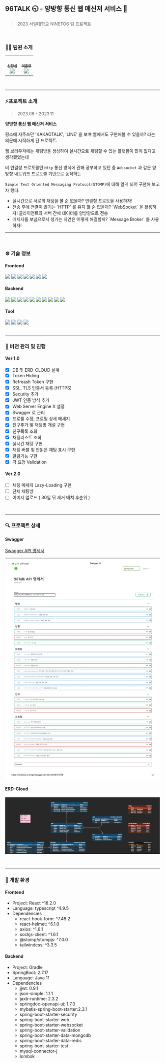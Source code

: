 ## 96TALK 🕤 - 양방향 통신 웹 메신저 서비스 📨

> 2023 서일대학교 NINETO6 팀 프로젝트

<br/>

### 🧑‍💻 팀원 소개

<table>
  <tr>
  <td align="center">
	    <a href="https://github.com/chang-seop">
	    	<img src="https://avatars.githubusercontent.com/u/66265875?v=4" width="100px;" alt=""/>
	    	<br/>
	    	<sub>
	    	<b>신창섭</b>
	    	<br/>
	    	<img src="https://us-central1-progress-markdown.cloudfunctions.net/progress/100"/>
	        </sub>
	    </a>
	    <br />
	</td>
  <td align="center">
	    <a href="https://github.com/ezurno">
	    	<img src="https://avatars.githubusercontent.com/u/108059303?v=4?s=100" width="100px;" alt=""/>
	    	<br/>
	    	<sub>
	    	<b>이준모</b>
	    	<br/>
	    	<img src="https://us-central1-progress-markdown.cloudfunctions.net/progress/100"/>
	        </sub>
	    </a>
	</td>
  </tr>
</table>

<br/>

<hr/>

### ⚡프로젝트 소개

> 2023.06 - 2023.11

**양방향 통신 웹 메신저 서비스**

평소에 자주쓰던 'KAKAOTALK', 'LINE' 을 보며 웹에서도 구현해볼 수 있을까? 라는 의문에 시작하게 된 프로젝트.

웹 브라우저에는 채팅방을 생성하여 실시간으로 채팅할 수 있는 플랫폼이 많이 없다고 생각했었는데

비 연결성 프로토콜인 `Http` 통신 방식에 관해 공부하고 있던 중 `Websocket` 과 같은 양방향 네트워크 프로토콜 기반으로 동작하는

`Simple Text Oriented Messaging Protocol(STOMP)`에 대해 알게 되어 구현해 보고자 했다.

 <ul>
  <li>실시간으로 서로의 채팅을 볼 순 없을까? 연결형 프로토을 사용하자!</li>
  <li>전송 후에 연결이 끊기는 `HTTP` 를 유지 할 순 없을까? `WebSocket` 을 활용하자! 클라이언트와 서버 간에 데이터를 양방향으로 전송</li>
  <li>메세지를 보냄으로서 생기는 지연은 어떻게 해결할까? `Message Broker` 를 사용하자!</li>
</ul>

<hr/>
<br/>

### ⚙️ 기술 정보

#### Frontend

<div>
<img src="https://img.shields.io/badge/javascript-F7DF1E?style=flat-square&logo=javascript&logoColor=000000"/>
<img src="https://img.shields.io/badge/typescript-3178C6?style=flat-square&logo=typescript&logoColor=FFFFFF"/>
<img src="https://img.shields.io/badge/react-61DAFB?style=flat-square&logo=react&logoColor=FFFFFF"/>
<img src="https://img.shields.io/badge/html5-E34F26?style=flat-square&logo=html5&logoColor=FFFFFF"/>
<img src="https://img.shields.io/badge/css3-1572B6?style=flat-square&logo=css3&logoColor=FFFFFF"/>
<img src="https://img.shields.io/badge/tailwindcss-06B6D4?style=flat-square&logo=tailwindcss&logoColor=FFFFFF"/>
<img src="https://img.shields.io/badge/vite-646CFF?style=flat-square&logo=vite&logoColor=FEC111"/>
</div>

#### Backend

<div>
<img src="https://img.shields.io/badge/java-007396?style=flat-square&logo=java&logoColor=FFFFFF"/>
<img src="https://img.shields.io/badge/spring-6DB33F?style=flat-square&logo=spring&logoColor=FFFFFF"/>
<img src="https://img.shields.io/badge/springboot-6DB33F?style=flat-square&logo=springboot&logoColor=FFFFFF"/>
<img src="https://img.shields.io/badge/springsecurity-6DB33F?style=flat-square&logo=springsecurity&logoColor=FFFFFF"/>
<img src="https://img.shields.io/badge/JWT-007396?style=flat-square&logo=jWT&logoColor=FFFFFF"/>
<img src="https://img.shields.io/badge/STOMP-007396?style=flat-square&logo=STOMP&logoColor=FFFFFF"/>
<img src="https://img.shields.io/badge/mybatis-001202?style=flat-square&logo=mybatis&logoColor=FFFFFF"/>

<img src="https://img.shields.io/badge/mysql-4479A1?style=flat-square&logo=mysql&logoColor=FFFFFF"/>
<img src="https://img.shields.io/badge/redis-DC382D?style=flat-square&logo=redis&logoColor=FFFFFF"/>
<img src="https://img.shields.io/badge/mongodb-47A248?style=flat-square&logo=mongodb&logoColor=FFFFFF"/>

</div>

#### Tool

<div>
<img src="https://img.shields.io/badge/visualstudiocode-007ACC?style=flat-square&logo=visualstudiocode&logoColor=FFFFFF"/>
<img src="https://img.shields.io/badge/intellij-000000?style=flat-square&logo=intellijidea&logoColor=FFFFFF"/>
<img src="https://img.shields.io/badge/github-181717?style=flat-square&logo=github&logoColor=FFFFFF"/>
<img src="https://img.shields.io/badge/swagger-85EA2D?style=flat-square&logo=swagger&logoColor=FFFFFF"/>
</div>

<br/>
<hr/>

### 🚧 버전 관리 및 진행

#### Ver 1.0

- [x] DB 및 ERD-CLOUD 설계
- [x] Token Hiding
- [x] Refreash Token 구현
- [x] SSL, TLS 인증서 등록 (HTTPS)
- [x] Security 추가
- [x] JWT 인증 방식 추가
- [x] Web Server Engine X 설정
- [x] Swagger 로 관리
- [x] 프로필 수정, 프로필 상세 메세지
- [x] 친구추가 및 채팅방 개설 구현
- [x] 친구목록 조회
- [x] 채팅리스트 조회
- [x] 실시간 채팅 구현
- [x] 채팅 버블 및 안읽은 채팅 표시 구현
- [x] 알람기능 구현
- [x] 각 요청 Validation

#### Ver 2.0

- [ ] 채팅 메세지 Lazy-Loading 구현
- [ ] 단체 채팅방
- [ ] 이미지 업로드 ( 30일 뒤 제거 배치 후순위 )

<br/>
<hr/>

### 🔍 프로젝트 상세

#### Swagger

[Swagger API 명세서](https://nineto6.p-e.kr/api/swagger-ui/index.html#/)

![image-swagger](./src/assets/image-swagger.jpg)

#### ERD-Cloud

![image-erd](./src/assets/image-erd.png)

<br/>
<hr/>

### 🌳 개발 환경

#### Frontend

- Project: React ^18.2.0
- Language: typescript ^4.9.5
- Dependencies
  - react-hook-form: ^7.48.2
  - react-helmet: ^6.1.0
  - axios: ^1.6.1
  - sockjs-client: ^1.6.1
  - @stomp/stompjs: ^7.0.0
  - tailwindcss: ^3.3.5

#### Backend

- Project: Gradle
- SpringBoot: 2.7.17
- Language: Java 11
- Dependencies
  - jjwt: 0.9.1
  - json-simple: 1.1.1
  - jaxb-runtime: 2.3.2
  - springdoc-openapi-ui: 1.7.0
  - mybatis-spring-boot-starter:2.3.1
  - spring-boot-starter-security
  - spring-boot-starter-web
  - spring-boot-starter-websocket
  - spring-boot-starter-validation
  - spring-boot-starter-data-mongodb
  - spring-boot-starter-data-redis
  - spring-boot-starter-test
  - mysql-connector-j
  - lombok

<br/>
